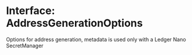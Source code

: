 # Interface: AddressGenerationOptions

Options for address generation, metadata is used only with a Ledger Nano SecretManager
